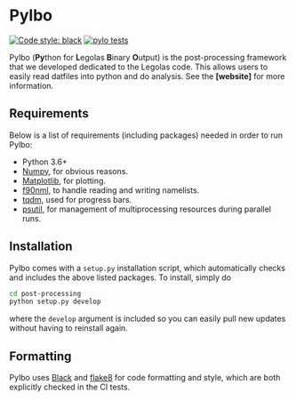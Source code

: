 # Pylbo
[![Code style: black](https://img.shields.io/badge/code%20style-black-000000.svg)](https://github.com/psf/black)
[![pylo tests <master>](https://github.com/n-claes/legolas/workflows/pylbo-core/badge.svg?branch=master)](https://github.com/n-claes/legolas/actions?query=workflow%3Apylbo-core)

Pylbo (**Py**thon for **L**egolas **B**inary **O**utput) is the post-processing framework that we developed dedicated to the Legolas code.
This allows users to easily read datfiles into python and do analysis. See the **[website]** for more information.

## Requirements
Below is a list of requirements (including packages) needed in order to run Pylbo:
- Python 3.6+
- [Numpy](https://numpy.org), for obvious reasons.
- [Matplotlib](https://matplotlib.org), for plotting.
- [f90nml](https://f90nml.readthedocs.io/en/latest/), to handle reading and writing namelists.
- [tqdm](https://tqdm.github.io), used for progress bars.
- [psutil](https://psutil.readthedocs.io/en/latest/), for management of multiprocessing resources during parallel runs.

## Installation
Pylbo comes with a `setup.py` installation script, which automatically checks and includes the above listed packages. To install, simply do
```bash
cd post-processing
python setup.py develop
```
where the `develop` argument is included so you can easily pull new updates without having to reinstall again.

## Formatting

Pylbo uses [Black](https://github.com/psf/black) and [flake8](https://flake8.pycqa.org/en/latest/) for code formatting and style, which are both explicitly checked in the CI tests.
